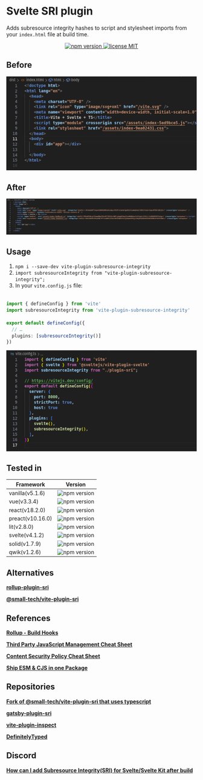 # Svelte SRI plugin

Adds subresource integrity hashes to script and stylesheet imports from your `index.html` file at build time.

<p align="center">
 <a href="https://www.npmjs.com/package/vite-plugin-subresource-integrity">
    <img src="https://img.shields.io/npm/v/vite-plugin-subresource-integrity.svg?style=for-the-badge" alt="npm version">
  </a>
  <a href="https://github.com/JADSN1894/vite-plugin-sri/blob/main/LICENSE">
    <img src="https://img.shields.io/badge/license-MIT-blue.svg?style=for-the-badge" alt="license MIT">
  </a>
</p>



## Before
![Before build](<misc/BeforeBuild.png>)


## After
![After build](<misc/AfterBuild.png>)

## Usage

1. `npm i --save-dev vite-plugin-subresource-integrity`
1. `import subresourceIntegrity from "vite-plugin-subresource-integrity";`
1. In your `vite.config.js` file:

```ts

import { defineConfig } from 'vite'
import subresourceIntegrity from 'vite-plugin-subresource-integrity'

export default defineConfig({
  // …
  plugins: [subresourceIntegrity()]
})

``` 

![Vite config ts](<misc/ViteConfigTs.png>)

## Tested in

| **Framework**    | **Version**                                                                                                          |
| ---------------- | -------------------------------------------------------------------------------------------------------------------- |
| vanilla(v5.1.6)  | <img src="https://img.shields.io/npm/v/vite-plugin-subresource-integrity.svg?style=for-the-badge" alt="npm version"> |
| vue(v3.3.4)      | <img src="https://img.shields.io/npm/v/vite-plugin-subresource-integrity.svg?style=for-the-badge" alt="npm version"> |
| react(v18.2.0)   | <img src="https://img.shields.io/npm/v/vite-plugin-subresource-integrity.svg?style=for-the-badge" alt="npm version"> |
| preact(v10.16.0) | <img src="https://img.shields.io/npm/v/vite-plugin-subresource-integrity.svg?style=for-the-badge" alt="npm version"> |
| lit(v2.8.0)      | <img src="https://img.shields.io/npm/v/vite-plugin-subresource-integrity.svg?style=for-the-badge" alt="npm version"> |
| svelte(v4.1.2)   | <img src="https://img.shields.io/npm/v/vite-plugin-subresource-integrity.svg?style=for-the-badge" alt="npm version"> |
| solid(v1.7.9)    | <img src="https://img.shields.io/npm/v/vite-plugin-subresource-integrity.svg?style=for-the-badge" alt="npm version"> |
| qwik(v1.2.6)     | <img src="https://img.shields.io/npm/v/vite-plugin-subresource-integrity.svg?style=for-the-badge" alt="npm version"> |

## Alternatives

[**rollup-plugin-sri**](https://github.com/JonasKruckenberg/rollup-plugin-sri/tree/master)

[**@small-tech/vite-plugin-sri**](https://github.com/small-tech/vite-plugin-sri)

## References

[**Rollup - Build Hooks**](https://rollupjs.org/plugin-development/#build-hooks)

[**Third Party JavaScript Management Cheat Sheet**](https://cheatsheetseries.owasp.org/cheatsheets/Third_Party_Javascript_Management_Cheat_Sheet.html#subresource-integrity)

[**Content Security Policy Cheat Sheet**](https://cheatsheetseries.owasp.org/cheatsheets/Content_Security_Policy_Cheat_Sheet.html#defense-in-depth)

[**Ship ESM & CJS in one Package**](https://antfu.me/posts/publish-esm-and-cjs)

## Repositories

[**Fork of @small-tech/vite-plugin-sri that uses typescript**](https://github.com/JonathanLee-LX/vite-plugin-sri)

[**gatsby-plugin-sri**](https://github.com/ovhemert/gatsby-plugin-sri/tree/master)

[**vite-plugin-inspect**](https://github.com/antfu/vite-plugin-inspect)

[**DefinitelyTyped**](https://github.com/DefinitelyTyped/DefinitelyTyped)

## Discord

[**How can I add Subresource Integrity(SRI) for Svelte/Svelte Kit after build**](https://discord.com/channels/457912077277855764/1133746772947259502)
